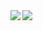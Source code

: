 <a href="https://github.com/anuraghazra/github-readme-stats">
  <img align="left" src="https://github-readme-stats.vercel.app/api?username=asashin227&count_private=true&show_icons=true&theme=vue" />
</a>
<a href="https://github.com/anuraghazra/github-readme-stats">
  <img align="left" src="https://github-readme-stats.vercel.app/api/top-langs/?username=asashin227&theme=vue" />
</a>